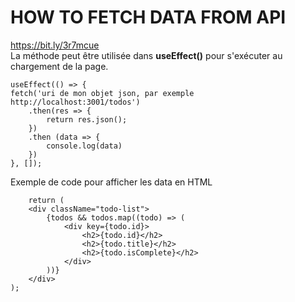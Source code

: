 # HOW TO FETCH DATA FROM API

<https://bit.ly/3r7mcue>  
La méthode peut être utilisée dans **useEffect()** pour s'exécuter au chargement de la page.

    useEffect(() => {
    fetch('uri de mon objet json, par exemple http://localhost:3001/todos')
        .then(res => {
            return res.json();
        })
        .then (data => {
            console.log(data)
        })
    }, []);

Exemple de code pour afficher les data en HTML

        return (
        <div className="todo-list">
            {todos && todos.map((todo) => (
                <div key={todo.id}>
                    <h2>{todo.id}</h2>
                    <h2>{todo.title}</h2>
                    <h2>{todo.isComplete}</h2>
                </div>
            ))}
        </div>
    );



